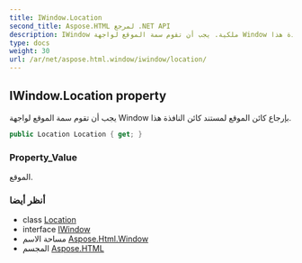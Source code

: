 ```yaml
---
title: IWindow.Location
second_title: Aspose.HTML لمرجع .NET API
description: IWindow ملكية. يجب أن تقوم سمة الموقع لواجهة Window بإرجاع كائن الموقع لمستند كائن النافذة هذا.
type: docs
weight: 30
url: /ar/net/aspose.html.window/iwindow/location/
---
```

## IWindow.Location property

يجب أن تقوم سمة الموقع لواجهة Window بإرجاع كائن الموقع لمستند كائن النافذة هذا.

```csharp
public Location Location { get; }
```

### Property_Value

الموقع.

### أنظر أيضا

* class [Location](../../location/)
* interface [IWindow](../)
* مساحة الاسم [Aspose.Html.Window](../../iwindow/)
* المجسم [Aspose.HTML](../../../)


